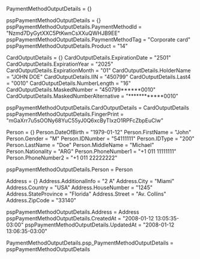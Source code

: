 PaymentMethodOutputDetails = {}


pspPaymentMethodOutputDetails = {}
pspPaymentMethodOutputDetails.PaymentMethodId = "Nzmd7DyGytXXC5PtKwnCsXXuQWHJB9EE"
pspPaymentMethodOutputDetails.PaymentMethodTag = "Corporate card"
pspPaymentMethodOutputDetails.Product = "14"

CardOutputDetails = {}
CardOutputDetails.ExpirationDate = "2501"
CardOutputDetails.ExpirationYear = "2025"
CardOutputDetails.ExpirationMonth = "01"
CardOutputDetails.HolderName = "JOHN DOE"
CardOutputDetails.IIN = "450799"
CardOutputDetails.Last4 = "0010"
CardOutputDetails.NumberLength = "16"
CardOutputDetails.MaskedNumber = "450799******0010"
CardOutputDetails.MaskedNumberAlternative = "************0010"

pspPaymentMethodOutputDetails.CardOutputDetails = CardOutputDetails
pspPaymentMethodOutputDetails.FingerPrint = "mGaXrr7u5sOONy68YuC55yJ0Q6xcByTIxzO1RPFcZbpEuClw"

Person = {}
Person.DateOfBirth = "1979-01-12"
Person.FirstName = "John"
Person.Gender = "M"
Person.IDNumber = "54111111"
Person.IDType = "200"
Person.LastName = "Doe"
Person.MiddleName = "Michael"
Person.Nationality = "ARG"
Person.PhoneNumber1 = "+1 011 11111111"
Person.PhoneNumber2 = "+1 011 22222222"

pspPaymentMethodOutputDetails.Person = Person

Address = {}
Address.AdditionalInfo = "2 A"
Address.City = "Miami"
Address.Country = "USA"
Address.HouseNumber = "1245"
Address.StateProvince = "Florida"
Address.Street = "Av. Collins"
Address.ZipCode = "33140"

pspPaymentMethodOutputDetails.Address = Address
pspPaymentMethodOutputDetails.CreatedAt = "2008-01-12 13:05:35-03:00"
pspPaymentMethodOutputDetails.UpdatedAt = "2008-01-12 13:06:35-03:00"

PaymentMethodOutputDetails.psp_PaymentMethodOutputDetails = pspPaymentMethodOutputDetails
